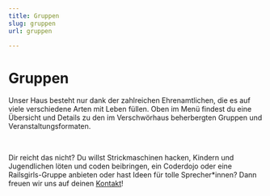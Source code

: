 ```yaml
---
title: Gruppen
slug: gruppen
url: gruppen

---
```


# Gruppen

Unser Haus besteht nur dank der zahlreichen Ehrenamtlichen, die es auf viele verschiedene Arten mit Leben füllen. Oben im Menü findest du eine Übersicht und Details zu den im Verschwörhaus beherbergten Gruppen und Veranstaltungsformaten.

<br>

Dir reicht das nicht? Du willst Strickmaschinen hacken, Kindern und Jugendlichen löten und coden beibringen, ein Coderdojo oder eine Railsgirls-Gruppe anbieten oder hast Ideen für tolle Sprecher\*innen? Dann freuen wir uns auf deinen [Kontakt](/kontakt/)!

